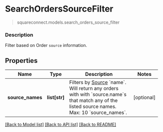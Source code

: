 # SearchOrdersSourceFilter
> squareconnect.models.search_orders_source_filter

### Description

Filter based on Order `source` information.

## Properties
Name | Type | Description | Notes
------------ | ------------- | ------------- | -------------
**source_names** | **list[str]** | Filters by [Source](#type-ordersource) &#x60;name&#x60;. Will return any orders with with &#x60;source.name&#x60;s that match any of the listed source names.  Max: 10 &#x60;source_names&#x60;. | [optional] 

[[Back to Model list]](../README.md#documentation-for-models) [[Back to API list]](../README.md#documentation-for-api-endpoints) [[Back to README]](../README.md)


